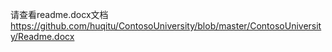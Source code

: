 ﻿请查看readme.docx文档
https://github.com/huqitu/ContosoUniversity/blob/master/ContosoUniversity/Readme.docx
